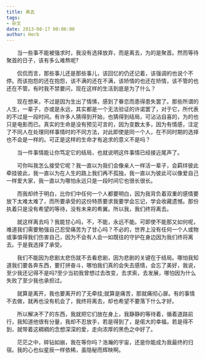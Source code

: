 ```yaml
---
title: 离去
tags:
- 杂文
date: 2013-08-17 00:06:00
author: Herb
---
```


　　当一些事不能被强求时，我没有选择放弃，而是离去，为的是聚首。然而等待聚首的日子，该有多么难熬呢?

　　侃侃而言，那些事儿还是那些事儿，该回忆的仍还记着，该强调的也说个不停。而该抱怨的还在抱怨，该不满的还在不满，该矫情的也还在矫情，该不管的也还在不管。有时我不禁要问，现在这样的生活到底是为了什么？

　　现在想来，不过是因为生出了情愫，感到了眷恋而患得患失罢了。那些所谓的人生，一辈子，亦或是永远，其实都是一个无法验证的许诺罢了，对于它，所代表的不过是一段时间。有许多人猜得到开始，也猜得到结局，可沾沾自喜的，为的也只是电影而已。真实的生命是没有预见可言的，因为变数太多，因为有情感，注定了不同人在处理同样事情时的不同方法，对此即使是同一个人，在不同时期的选择也不会是一样的。可正是这样的生命才有追求的意义不是吗？

　　当一件事情能让你笃定它的结局，也就说明这件事情已经接近尾声了。

　　可你叫我怎么接受它呢？我一直以为我们会像亲人一样活一辈子，会羁绊彼此牵挂彼此，我一直以为在人生的路上我们再不孤独，我一直以为彼此可以像爱自己一样爱大家，我一直以为哪怕永远只是一段时间它也很长很长。

　　而我却终于明白，比你们中任何一个人都要明白，因为我背负着双重的感情要放下太难太难了，而所要承受的这份特质要求我要学会忘记，学会收藏遗憾。那份执着只是没有希望的等待，没有未来的希翼。所以我，我们终将离去。

　　就这样离去吗？我能甘心吗，不，不能，永远不能。可即使不能那又如何呢，难道我们需要勉强自己忍受痛苦为了甘心吗？不必的，世界上没有任何一个人或物或事值得我们伤害自己，因为不会有人会一如既往的守护在身边因为我们终将离去。于是我选择了承受。

　　我们不能因为悲剧太悲伤就不去看悲剧，因为悲剧的关键在于结局。哪怕我知道我们要各奔东西，要打拼奋斗，哪怕我们真的会失去感情，会忘了美好，我说，至少我还记得不是吗?至少当初我曾想过去改变，去求索，去发展，哪怕因为什么失败了至少我也承担过。

　　就算是离开，我也要离开的了无牵挂;就算是痛苦，那就痛彻心扉。有的事情不去做，就再也没有机会了，我终将离去，却也希望不要落下什么才好。

　　所以解决不了的东西，我就把它们放在身上，我静静的等待着，循着道路前行，我知道他很有分量，我却不忍放手，若是得到了，是偌大的幸福，若是得不到，就带着这稠稠的念想深深的爱，走向浓厚的黑色之中好了。

　　茫茫之中，碎钻如崩，我在等你吗？浩瀚的宇宙，还是你能成为我最终的归宿。我的心也似星辰一样依稀，虽隐秘而辉映啊。

